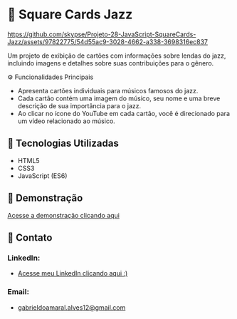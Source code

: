 # 🎵 Square Cards Jazz

https://github.com/skypse/Projeto-28-JavaScript-SquareCards-Jazz/assets/97822775/54d55ac9-3028-4662-a338-3698316ec837

Um projeto de exibição de cartões com informações sobre lendas do jazz, incluindo imagens e detalhes sobre suas contribuições para o gênero.

⚙️ Funcionalidades Principais
- Apresenta cartões individuais para músicos famosos do jazz.
- Cada cartão contém uma imagem do músico, seu nome e uma breve descrição de sua importância para o jazz.
- Ao clicar no ícone do YouTube em cada cartão, você é direcionado para um vídeo relacionado ao músico.

## 🚀 Tecnologias Utilizadas

- HTML5
- CSS3
- JavaScript (ES6)

## 🔗 Demonstração

[Acesse a demonstração clicando aqui](https://skypse.github.io/Projeto-28-JavaScript-SquareCards-Jazz/)

## 📧 Contato

### LinkedIn:
- [Acesse meu LinkedIn clicando aqui :)](https://www.linkedin.com/in/gabriel-do-amaral-alves-3a1055236/)

### Email:
- gabrieldoamaral.alves12@gmail.com
